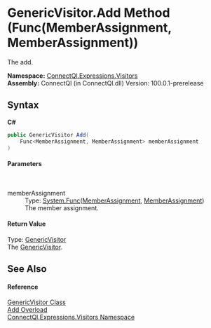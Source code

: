 # GenericVisitor.Add Method (Func(MemberAssignment, MemberAssignment))
 

The add.

**Namespace:**&nbsp;<a href="N_ConnectQl_Expressions_Visitors">ConnectQl.Expressions.Visitors</a><br />**Assembly:**&nbsp;ConnectQl (in ConnectQl.dll) Version: 100.0.1-prerelease

## Syntax

**C#**<br />
``` C#
public GenericVisitor Add(
	Func<MemberAssignment, MemberAssignment> memberAssignment
)
```


#### Parameters
&nbsp;<dl><dt>memberAssignment</dt><dd>Type: <a href="http://msdn2.microsoft.com/en-us/library/bb549151" target="_blank">System.Func</a>(<a href="http://msdn2.microsoft.com/en-us/library/bb338556" target="_blank">MemberAssignment</a>, <a href="http://msdn2.microsoft.com/en-us/library/bb338556" target="_blank">MemberAssignment</a>)<br />The member assignment.</dd></dl>

#### Return Value
Type: <a href="T_ConnectQl_Expressions_Visitors_GenericVisitor">GenericVisitor</a><br />The <a href="T_ConnectQl_Expressions_Visitors_GenericVisitor">GenericVisitor</a>.

## See Also


#### Reference
<a href="T_ConnectQl_Expressions_Visitors_GenericVisitor">GenericVisitor Class</a><br /><a href="Overload_ConnectQl_Expressions_Visitors_GenericVisitor_Add">Add Overload</a><br /><a href="N_ConnectQl_Expressions_Visitors">ConnectQl.Expressions.Visitors Namespace</a><br />